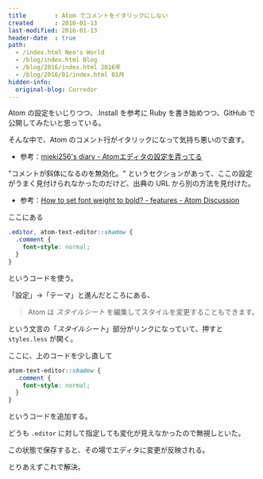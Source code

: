 ```yaml
---
title        : Atom でコメントをイタリックにしない
created      : 2016-01-13
last-modified: 2016-01-13
header-date  : true
path:
  - /index.html Neo's World
  - /blog/index.html Blog
  - /blog/2016/index.html 2016年
  - /blog/2016/01/index.html 01月
hidden-info:
  original-blog: Corredor
---
```


Atom の設定をいじりつつ、.Install を参考に Ruby を書き始めつつ、GitHub で公開してみたいと思っている。

そんな中で、Atom のコメント行がイタリックになって気持ち悪いので直す。

- 参考：[mieki256's diary - Atomエディタの設定を弄ってる](http://blawat2015.no-ip.com/~mieki256/diary/201412042.html)

"コメントが斜体になるのを無効化。" というセクションがあって、ここの設定がうまく見付けられなかったのだけど、出典の URL から別の方法を見付けた。

- 参考：[How to set font weight to bold? - features - Atom Discussion](https://discuss.atom.io/t/how-to-set-font-weight-to-bold/10256/10)

ここにある

```css
.editor, atom-text-editor::shadow {
  .comment {
    font-style: normal;
  }
}
```

というコードを使う。

「設定」→「テーマ」と進んだところにある、

> Atom は _スタイルシート_ を編集してスタイルを変更することもできます。

という文言の「_スタイルシート_」部分がリンクになっていて、押すと `styles.less` が開く。

ここに、上のコードを少し直して

```css
atom-text-editor::shadow {
  .comment {
    font-style: normal;
  }
}
```

というコードを追加する。

どうも `.editor` に対して指定しても変化が見えなかったので無視しといた。

この状態で保存すると、その場でエディタに変更が反映される。

とりあえずこれで解決。
